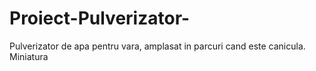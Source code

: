# Proiect-Pulverizator-
Pulverizator de apa pentru vara, amplasat in parcuri cand este canicula. Miniatura
